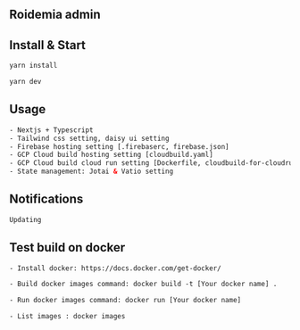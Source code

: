 ## Roidemia admin

## Install & Start

```bash
yarn install

yarn dev
```

## Usage

```html
- Nextjs + Typescript
- Tailwind css setting, daisy ui setting
- Firebase hosting setting [.firebaserc, firebase.json]
- GCP Cloud build hosting setting [cloudbuild.yaml]
- GCP Cloud build cloud run setting [Dockerfile, cloudbuild-for-cloudrun.yaml]
- State management: Jotai & Vatio setting
```

## Notifications

```html
Updating
```

## Test build on docker

```html
- Install docker: https://docs.docker.com/get-docker/

- Build docker images command: docker build -t [Your docker name] .

- Run docker images command: docker run [Your docker name]

- List images : docker images
```
